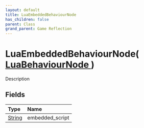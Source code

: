 ```yaml
---
layout: default
title: LuaEmbeddedBehaviourNode
has_children: false
parent: Class
grand_parent: Game Reflection
---
```

# LuaEmbeddedBehaviourNode( [ LuaBehaviourNode ](/riftbreaker-wiki/docs/game-reflection/classes/lua_behaviour_node/) )
Description 

## Fields

| Type | Name |
|:----------|:--------------|
| [String](/riftbreaker-wiki/docs/game-reflection/components/string/) | embedded_script |

